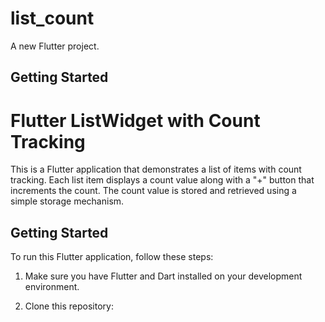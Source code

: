 # list_count

A new Flutter project.

## Getting Started

# Flutter ListWidget with Count Tracking

This is a Flutter application that demonstrates a list of items with count tracking. Each list item displays a count value along with a "+" button that increments the count. The count value is stored and retrieved using a simple storage mechanism.

## Getting Started

To run this Flutter application, follow these steps:

1. Make sure you have Flutter and Dart installed on your development environment.

2. Clone this repository:
